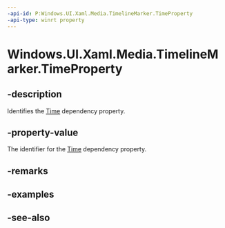 ```yaml
---
-api-id: P:Windows.UI.Xaml.Media.TimelineMarker.TimeProperty
-api-type: winrt property
---
```


<!-- Property syntax
public Windows.UI.Xaml.DependencyProperty TimeProperty { get; }
-->

# Windows.UI.Xaml.Media.TimelineMarker.TimeProperty

## -description
Identifies the [Time](timelinemarker_time.md) dependency property.


## -property-value
The identifier for the [Time](timelinemarker_time.md) dependency property.

## -remarks

## -examples

## -see-also
